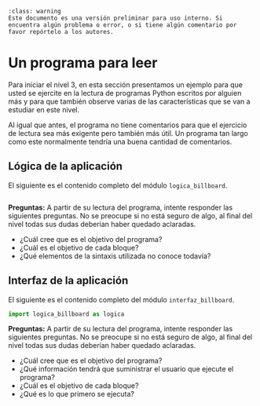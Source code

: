 ```{admonition} Versión borrador / preliminar
:class: warning
Este documento es una versión preliminar para uso interno. Si encuentra algún problema o error, o si tiene algún comentario por favor repórtelo a los autores.
```



# Un programa para leer

Para iniciar el nivel 3, en esta sección presentamos un ejemplo para que usted se ejercite en la lectura de programas Python escritos por alguien más y para que también observe varias de las características que se van a estudiar en este nivel.

Al igual que antes, el programa no tiene comentarios para que el ejercicio de lectura sea más exigente pero también más útil. Un programa tan largo como este normalmente tendría una buena cantidad de comentarios.


## Lógica de la aplicación

El siguiente es el contenido completo del módulo `logica_billboard`.

```python

```

**Preguntas:**
A partir de su lectura del programa, intente responder las siguientes preguntas. No se preocupe si no está seguro de algo, al final del nivel todas sus dudas deberían haber quedado aclaradas.

* ¿Cuál cree que es el objetivo del programa?
* ¿Cuál es el objetivo de cada bloque?
* ¿Qué elementos de la sintaxis utilizada no conoce todavía?


## Interfaz de la aplicación

El siguiente es el contenido completo del módulo `interfaz_billboard`.

```python
import logica_billboard as logica

```

**Preguntas:**
A partir de su lectura del programa, intente responder las siguientes preguntas. No se preocupe si no está seguro de algo, al final del nivel todas sus dudas deberían haber quedado aclaradas.

* ¿Cuál cree que es el objetivo del programa?
* ¿Qué información tendrá que suministrar el usuario que ejecute el programa?
* ¿Cuál es el objetivo de cada bloque?
* ¿Qué es lo que primero se ejecuta?

